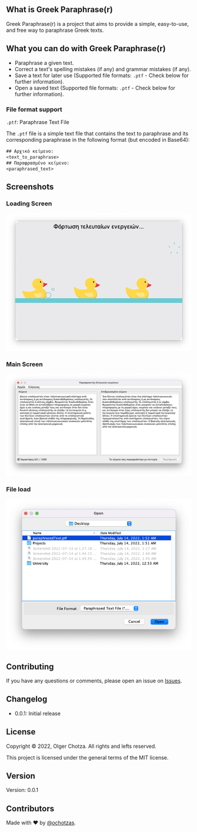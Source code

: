 ## What is Greek Paraphrase(r)

Greek Paraphrase(r) is a project that aims to provide a simple, easy-to-use, and free way to paraphrase Greek texts.

## What you can do with Greek Paraphrase(r)

- Paraphrase a given text.
- Correct a text's spelling mistakes (if any) and grammar mistakes (if any).
- Save a text for later use (Supported file formats: `.ptf` - Check below for further information).
- Open a saved text (Supported file formats: `.ptf` - Check below for further information).

### File format support

`.ptf`: Paraphrase Text File

The `.ptf` file is a simple text file that contains the text to paraphrase and its corresponding paraphrase in the following format (but encoded in Base64):

```
## Αρχικό κείμενο:
<text_to_paraphrase>
## Παραφρασμένο κείμενο:
<paraphrased_text>
```

## Screenshots

### Loading Screen
<img src="https://raw.githubusercontent.com/ochotzas/GreekParaphraserDesktop/main/screenshots/loading_screen.png" width="600">

### Main Screen
<img src="https://raw.githubusercontent.com/ochotzas/GreekParaphraserDesktop/main/screenshots/main_screen_on_action.png" width="600">

### File load
<img src="https://raw.githubusercontent.com/ochotzas/GreekParaphraserDesktop/main/screenshots/file_load.png" width="600">

## Contributing

If you have any questions or comments, please open an issue on [Issues](https://github.com/ochotzas/GreekParaphraserDesktop/issues).

## Changelog

- 0.0.1: Initial release

## License

Copyright © 2022, Olger Chotza. All rights and lefts reserved.

This project is licensed under the general terms of the MIT license.

## Version

Version: 0.0.1

## Contributors

Made with ❤ by [@ochotzas](https://github.com/ochotzas).
